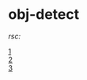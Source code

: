 # obj-detect

*rsc:*

[1](https://docs.nvidia.com/deeplearning/tensorrt/developer-guide/index.html)\
[2](https://github.com/NVIDIA/TensorRT/tree/main/samples/python/tensorflow_object_detection_api)\
[3](https://github.com/NVIDIA/object-detection-tensorrt-example/tree/master)
